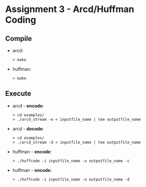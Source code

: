# Assignment 3 - Arcd/Huffman Coding
## Compile
* arcd:  
    ```
    > make
    ```
* huffman:
    ```
    > make
    ```
## Execute
* arcd - **encode**:
    ```
    > cd examples/
    > ./arcd_stream -e < inputfile_name | tee outputfile_name
    ```
* arcd - **decode**:
    ```
    > cd examples/
    > ./arcd_stream -d < inputfile_name | tee outputfile_name
    ```
* huffman - **encode**:
    ```
    > ./huffcode -i inputfile_name -o outputfile_name -c
    ```
* huffman - **encode**:
    ```
    > ./huffcode -i inputfile_name -o outputfile_name -d
    ```